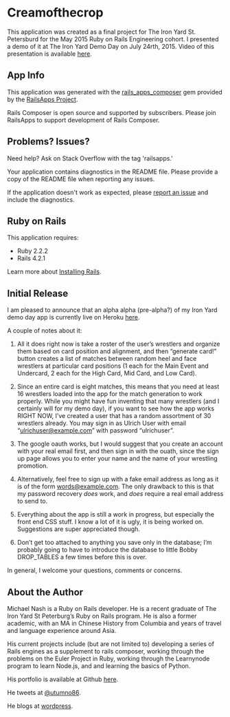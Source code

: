Creamofthecrop
================

This application was created as a final project for The Iron Yard St. Petersburd for the May 2015 Ruby on Rails Engineering cohort. I presented a demo of it at The Iron Yard Demo Day on July 24rth, 2015. Video of this presentation is available [here](https://www.youtube.com/watch?v=0heOms7DK6s&feature=youtu.be).

App Info
--------
This application was generated with the [rails_apps_composer](https://github.com/RailsApps/rails_apps_composer) gem
provided by the [RailsApps Project](http://railsapps.github.io/).

Rails Composer is open source and supported by subscribers. Please join RailsApps to support development of Rails Composer.

Problems? Issues?
-----------

Need help? Ask on Stack Overflow with the tag 'railsapps.'

Your application contains diagnostics in the README file. Please provide a copy of the README file when reporting any issues.

If the application doesn't work as expected, please [report an issue](https://github.com/RailsApps/rails_apps_composer/issues)
and include the diagnostics.

Ruby on Rails
-------------

This application requires:

- Ruby 2.2.2
- Rails 4.2.1

Learn more about [Installing Rails](http://railsapps.github.io/installing-rails.html).

Initial Release
---------------
I am pleased to announce that an alpha alpha (pre-alpha?) of my Iron Yard demo day app is currently live on Heroku [here](http://michaelenash.com/).


A couple of notes about it:


1. All it does right now is take a roster of the user’s wrestlers and organize them based on card position and alignment, and then “generate card!” button creates a list of matches between random heel and face wrestlers at particular card positions (1 each for the Main Event and Undercard, 2 each for the High Card, Mid Card, and Low Card).


2. Since an entire card is eight matches, this means that you need at least 16 wrestlers loaded into the app for the match generation to work properly. While you might have fun inventing that many wrestlers (and I certainly will for my demo day), if you want to see how the app works RIGHT NOW, I’ve created a user that has a random assortment of 30 wrestlers already. You may sign in as Ulrich User  with email “ulrichuser@example.com”  with password “ulrichuser”.


3. The google oauth works, but I would suggest that you create an account with your real email first, and then sign in with the ouath, since the sign up page allows you to enter your name and the name of your wrestling promotion.


4. Alternatively, feel free to sign up with a fake email address as long as it is of the form words@example.com. The only drawback to this is that my password recovery *does* work, and *does* require a real email address to send to.


5. Everything about the app is still a work in progress, but especially the front end CSS stuff. I know a lot of it is ugly, it is being worked on. Suggestions are super appreciated though.


6. Don’t get too attached to anything you save only in the database; I’m probably going to have to introduce the database to little Bobby DROP_TABLES a few times before this is over.


In general, I welcome your questions, comments or concerns.

About the Author
----------------
Michael Nash is a Ruby on Rails developer.  He is a recent graduate of The Iron Yard St Peterburg’s Ruby on
Rails program. He is also a former academic, with an MA in Chinese History from Columbia and years of travel
and language experience around Asia.

His current projects include (but are not limited to) developing a series of Rails engines as a supplement
to rails composer, working through the problems on the Euler Project in Ruby, working through the Learnynode
program to learn Node.js, and and learning the basics of Python.

His portfolio is available at Github [here](http://utumno86.github.io/).

He tweets at [@utumno86](https://twitter.com/utumno86).

He blogs at [wordpress](http://utumno86.wordpress.com).
